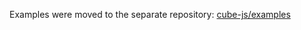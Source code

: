 Examples were moved to the separate repository: [cube-js/examples](https://github.com/cube-js/examples)
